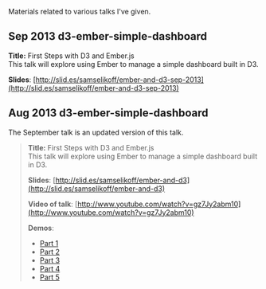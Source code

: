 Materials related to various talks I've given.


Sep 2013 d3-ember-simple-dashboard
----------------------------------

**Title:** First Steps with D3 and Ember.js  
This talk will explore using Ember to manage a simple dashboard built in D3.

**Slides**: [http://slid.es/samselikoff/ember-and-d3-sep-2013](http://slid.es/samselikoff/ember-and-d3-sep-2013)

Aug 2013 d3-ember-simple-dashboard
----------------------------------

The September talk is an updated version of this talk.

> **Title:** First Steps with D3 and Ember.js  
> This talk will explore using Ember to manage a simple dashboard built in D3.
> 
> **Slides**: [http://slid.es/samselikoff/ember-and-d3](http://slid.es/samselikoff/ember-and-d3)
> 
> **Video of talk**: [http://www.youtube.com/watch?v=gz7Jy2abm10](http://www.youtube.com/watch?v=gz7Jy2abm10)
> 
> **Demos**:  
>   - [Part 1](http://www.samselikoff.com/projects/d3-ember-simple-dashboard/part1-scaffolding.html)
>   - [Part 2](http://www.samselikoff.com/projects/d3-ember-simple-dashboard/part2-datepicker.html)
>   - [Part 3](http://www.samselikoff.com/projects/d3-ember-simple-dashboard/part3-data-from-routes.html)
>   - [Part 4](http://www.samselikoff.com/projects/d3-ember-simple-dashboard/part4-data-within-routes.html)
>   - [Part 5](http://www.samselikoff.com/projects/d3-ember-simple-dashboard/part5-flexibility.html)
